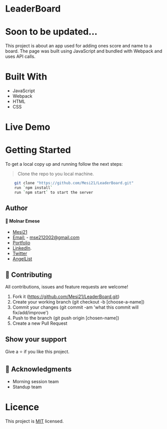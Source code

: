 # LeaderBoard

# Soon to be updated...

This project is about an app used for adding ones score and name to a board. The page was built using JavaScript and bundled with Webpack and uses API calls. 

<!-- - - - -
![screenshot](./src/img/.jpg) -->


# Built With

* JavaScript
* Webpack
* HTML
* CSS

# Live Demo
<!-- [LeaderBoard App](https://mesi21.github.io/Leaderboard/)  -->

# Getting Started

To get a local copy up and running follow the next steps:
> Clone the repo to you local machine.
```bash
    git clone "https://github.com/Mesi21/LeaderBoard.git"
    run `npm install`
    run `npm start` to start the server
```
## Author

#### :bust_in_silhouette: Molnar Emese 
  - [Mesi21](https://github.com/Mesi21)
  - [Email:](mailto:mse212002@gmail.com) - mse212002@gmail.com
  - [Portfolio]()
  - [LinkedIn](https://www.linkedin.com/in/emesemesimolnar/).  
  - [Twitter](https://twitter.com/buksimesi21) 
  - [AngelList]()


## 🤝 Contributing
All contributions, issues and feature requests are welcome!

1. Fork it (https://github.com/Mesi21/LeaderBoard.git)
2. Create your working branch (git checkout -b [choose-a-name])
3. Commit your changes (git commit -am 'what this commit will fix/add/improve')
4. Push to the branch (git push origin [chosen-name])
5. Create a new Pull Request

## Show your support
Give a ⭐️ if you like this project.

## :wave: Acknowledgments

* Morning session team
* Standup team

# Licence
This project is [MIT](license.txt) licensed.